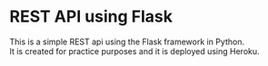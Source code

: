 # REST API using Flask

This is a simple REST api using the Flask framework in Python. <br>
It is created for practice purposes and it is deployed using Heroku.
